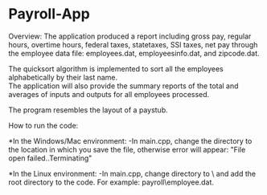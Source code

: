 # Payroll-App
Overview: 
The application produced a report including gross pay, regular hours, overtime hours,
federal taxes, statetaxes, SSI taxes, net pay through the employee data file: employees.dat, employeesinfo.dat, and zipcode.dat.

The quicksort algorithm is implemented to sort all the employees alphabetically by their last name.        
The application will also provide the summary reports of the total and averages of inputs and 
outputs for all employees processed. 

The program resembles the layout of a paystub.


How to run the code:

*In the Windows/Mac environment: 
-In main.cpp, change the directory to the location in which you save the file, otherwise error will appear: "File open failed..Terminating"


*In the Linux environment:
-In main.cpp, change directory to \ and add the root directory to the code. For example: payroll\employee.dat.
